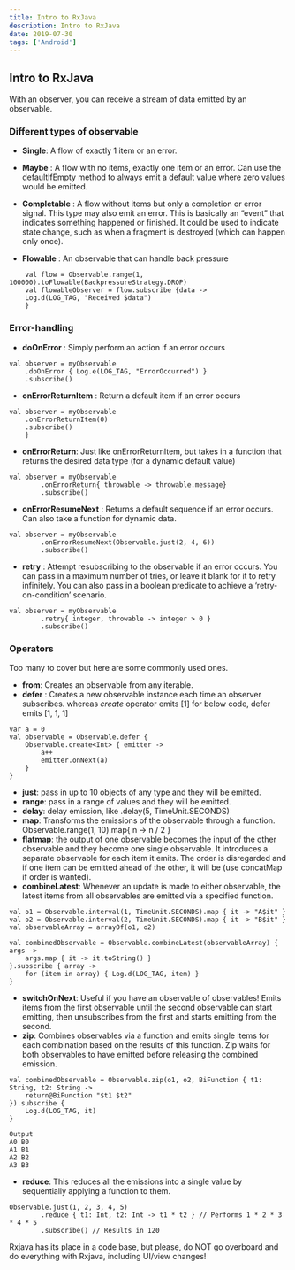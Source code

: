 ```yaml
---
title: Intro to RxJava
description: Intro to RxJava
date: 2019-07-30
tags: ['Android']
---
```


## Intro to RxJava

With an observer, you can receive a stream of data emitted by an observable.

### Different types of observable

- **Single**: A flow of exactly 1 item or an error.

- **Maybe** : A flow with no items, exactly one item or an error. Can use the defaultIfEmpty method to always emit a default value where zero values would be emitted.

- **Completable** : A flow without items but only a completion or error signal. This type may also emit an error. This is basically an “event” that indicates something happened or finished. It could be used to indicate state change, such as when a fragment is destroyed (which can happen only once).


- **Flowable** : An observable that can handle back pressure
```
    val flow = Observable.range(1, 100000).toFlowable(BackpressureStrategy.DROP)
    val flowableObserver = flow.subscribe {data ->
    Log.d(LOG_TAG, "Received $data")
    }
```

### Error-handling

- **doOnError** : Simply perform an action if an error occurs
```
val observer = myObservable
    .doOnError { Log.e(LOG_TAG, "ErrorOccurred") }
    .subscribe()
```

- **onErrorReturnItem** : Return a default item if an error occurs
```
val observer = myObservable
    .onErrorReturnItem(0)
    .subscribe()
    }
```
- **onErrorReturn**: Just like onErrorReturnItem, but takes in a function that returns the desired data type (for a dynamic default value)
```
val observer = myObservable
        .onErrorReturn{ throwable -> throwable.message}
        .subscribe()
```

- **onErrorResumeNext** : Returns a default sequence if an error occurs. Can also take a function for dynamic data.
```
val observer = myObservable
        .onErrorResumeNext(Observable.just(2, 4, 6))
        .subscribe()
```

- **retry** : Attempt resubscribing to the observable if an error occurs. You can pass in a maximum number of tries, or leave it blank for it to retry infinitely. You can also pass in a boolean predicate to achieve a ‘retry-on-condition’ scenario.

```
val observer = myObservable
        .retry{ integer, throwable -> integer > 0 }
        .subscribe()
```

### Operators
Too many to cover but here are some commonly used ones.
- **from**: Creates an observable from any iterable.
- **defer** : Creates a new observable instance each time an observer subscribes. whereas _create_ operator emits [1] for below code, defer emits  [1, 1, 1]
```
var a = 0
val observable = Observable.defer {
    Observable.create<Int> { emitter ->
        a++
        emitter.onNext(a)
    }
}
```
- **just**: pass in up to 10 objects of any type and they will be emitted.
- **range**: pass in a range of values and they will be emitted.
- **delay**: delay emission, like .delay(5, TimeUnit.SECONDS)
- **map**: Transforms the emissions of the observable through a function. Observable.range(1, 10).map{ n -> n / 2 }
- **flatmap**: the output of one observable becomes the input of the other observable and they become one single observable. It introduces a separate observable for each item it emits. The order is disregarded and if one item can be emitted ahead of the other, it will be (use concatMap if order is wanted).
- **combineLatest**: Whenever an update is made to either observable, the latest items from all observables are emitted via a specified function.
```
val o1 = Observable.interval(1, TimeUnit.SECONDS).map { it -> "A$it" }
val o2 = Observable.interval(2, TimeUnit.SECONDS).map { it -> "B$it" }
val observableArray = arrayOf(o1, o2)

val combinedObservable = Observable.combineLatest(observableArray) { args ->
    args.map { it -> it.toString() }
}.subscribe { array ->
    for (item in array) { Log.d(LOG_TAG, item) }
}
```
- **switchOnNext**: Useful if you have an observable of observables! Emits items from the first observable until the second observable can start emitting, then unsubscribes from the first and starts emitting from the second.
- **zip**: Combines observables via a function and emits single items for each combination based on the results of this function. Zip waits for both observables to have emitted before releasing the combined emission.
```
val combinedObservable = Observable.zip(o1, o2, BiFunction { t1: String, t2: String ->
    return@BiFunction "$t1 $t2"
}).subscribe {
    Log.d(LOG_TAG, it)
}

Output
A0 B0
A1 B1
A2 B2
A3 B3
```
- **reduce**: This reduces all the emissions into a single value by sequentially applying a function to them.
```
Observable.just(1, 2, 3, 4, 5)
        .reduce { t1: Int, t2: Int -> t1 * t2 } // Performs 1 * 2 * 3 * 4 * 5
        .subscribe() // Results in 120
```

Rxjava has its place in a code base, but please, do NOT go overboard and do everything with Rxjava, including UI/view changes!